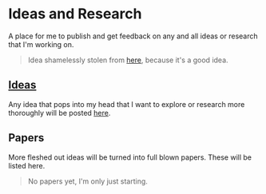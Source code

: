 # Ideas and Research

A place for me to publish and get feedback on any and all ideas or research that I'm working on.

> Idea shamelessly stolen from [here](https://github.com/jbenet/random-ideas), because it's a good idea. 

## [Ideas](https://github.com/dylanlott/ideas-and-research/issues)
Any idea that pops into my head that I want to explore or research more thoroughly will be posted [here](https://github.com/dylanlott/ideas-and-research/issues).

## Papers
More fleshed out ideas will be turned into full blown papers. These will be listed here.

> No papers yet, I'm only just starting. 
